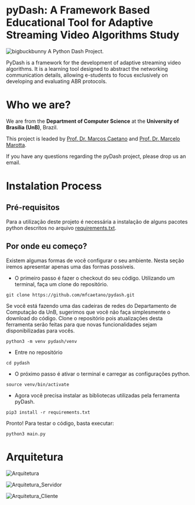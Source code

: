 # pyDash: A Framework Based Educational Tool for Adaptive Streaming Video Algorithms Study

![bigbuckbunny](https://user-images.githubusercontent.com/4336448/118493151-2b9fc380-b6f7-11eb-8a25-9134862da754.jpg) A Python Dash Project. 

PyDash is a framework for the development of adaptive streaming video algorithms. It is a learning tool designed to abstract the networking communication details, allowing e-students to focus exclusively on developing and evaluating ABR protocols.

# Who we are?

We are from the **Department of Computer Science** at the **University of Brasília (UnB)**, Brazil.

This project is leaded by [Prof. Dr. Marcos Caetano](mailto:mfcaetano@unb.br) and [Prof. Dr. Marcelo Marotta](mailto:marcelo.marotta@unb.br). 

If you have any questions regarding the pyDash project, please drop us an email.


# Instalation Process

## Pré-requisitos

Para a utilização deste projeto é necessária a instalação de alguns pacotes python descritos no arquivo [requirements.txt](requirements.txt). 

## Por onde eu começo?

Existem algumas formas de você configurar o seu ambiente. Nesta seção iremos apresentar apenas uma das formas possíveis.

* O primeiro passo é fazer o checkout do seu código. Utilizando um terminal, faça um clone do repositório.

```
git clone https://github.com/mfcaetano/pydash.git
```

Se você está fazendo uma das cadeiras de redes do Departamento de Computação da UnB, sugerimos que você não faça simplesmente o download do código. Clone o repositório pois atualizações desta ferramenta serão feitas para que novas funcionalidades sejam disponibilizadas para vocês.

```
python3 -m venv pydash/venv
```

* Entre no repositório

```
cd pydash
```

* O próximo passo é ativar o terminal e carregar as configurações python.

```
source venv/bin/activate
```

* Agora você precisa instalar as bibliotecas utilizadas pela ferramenta pyDash.
```
pip3 install -r requirements.txt
```

Pronto! Para testar o código, basta executar:
```
python3 main.py
```

# Arquitetura 

![Arquitetura](https://user-images.githubusercontent.com/4336448/98450304-85a54800-211a-11eb-93f7-fd4e60c46ed5.png)

![Arquitetura_Servidor](https://user-images.githubusercontent.com/4336448/98450354-ea60a280-211a-11eb-9fd9-1f7e1ddc1f9c.png)

![Arquitetura_Cliente](https://user-images.githubusercontent.com/4336448/98450355-ec2a6600-211a-11eb-9845-298b51f9801e.png)



